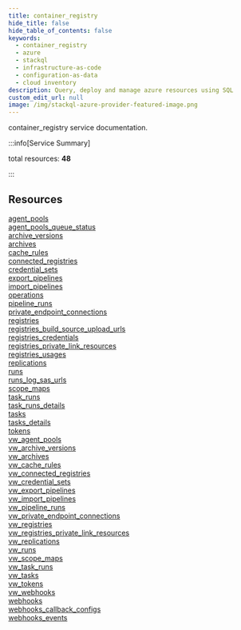 ```yaml
---
title: container_registry
hide_title: false
hide_table_of_contents: false
keywords:
  - container_registry
  - azure
  - stackql
  - infrastructure-as-code
  - configuration-as-data
  - cloud inventory
description: Query, deploy and manage azure resources using SQL
custom_edit_url: null
image: /img/stackql-azure-provider-featured-image.png
---
```


container_registry service documentation.

:::info[Service Summary]

total resources: __48__  

:::

## Resources
<div class="row">
<div class="providerDocColumn">
<a href="/services/container_registry/agent_pools/">agent_pools</a><br />
<a href="/services/container_registry/agent_pools_queue_status/">agent_pools_queue_status</a><br />
<a href="/services/container_registry/archive_versions/">archive_versions</a><br />
<a href="/services/container_registry/archives/">archives</a><br />
<a href="/services/container_registry/cache_rules/">cache_rules</a><br />
<a href="/services/container_registry/connected_registries/">connected_registries</a><br />
<a href="/services/container_registry/credential_sets/">credential_sets</a><br />
<a href="/services/container_registry/export_pipelines/">export_pipelines</a><br />
<a href="/services/container_registry/import_pipelines/">import_pipelines</a><br />
<a href="/services/container_registry/operations/">operations</a><br />
<a href="/services/container_registry/pipeline_runs/">pipeline_runs</a><br />
<a href="/services/container_registry/private_endpoint_connections/">private_endpoint_connections</a><br />
<a href="/services/container_registry/registries/">registries</a><br />
<a href="/services/container_registry/registries_build_source_upload_urls/">registries_build_source_upload_urls</a><br />
<a href="/services/container_registry/registries_credentials/">registries_credentials</a><br />
<a href="/services/container_registry/registries_private_link_resources/">registries_private_link_resources</a><br />
<a href="/services/container_registry/registries_usages/">registries_usages</a><br />
<a href="/services/container_registry/replications/">replications</a><br />
<a href="/services/container_registry/runs/">runs</a><br />
<a href="/services/container_registry/runs_log_sas_urls/">runs_log_sas_urls</a><br />
<a href="/services/container_registry/scope_maps/">scope_maps</a><br />
<a href="/services/container_registry/task_runs/">task_runs</a><br />
<a href="/services/container_registry/task_runs_details/">task_runs_details</a><br />
<a href="/services/container_registry/tasks/">tasks</a>
</div>
<div class="providerDocColumn">
<a href="/services/container_registry/tasks_details/">tasks_details</a><br />
<a href="/services/container_registry/tokens/">tokens</a><br />
<a href="/services/container_registry/vw_agent_pools/">vw_agent_pools</a><br />
<a href="/services/container_registry/vw_archive_versions/">vw_archive_versions</a><br />
<a href="/services/container_registry/vw_archives/">vw_archives</a><br />
<a href="/services/container_registry/vw_cache_rules/">vw_cache_rules</a><br />
<a href="/services/container_registry/vw_connected_registries/">vw_connected_registries</a><br />
<a href="/services/container_registry/vw_credential_sets/">vw_credential_sets</a><br />
<a href="/services/container_registry/vw_export_pipelines/">vw_export_pipelines</a><br />
<a href="/services/container_registry/vw_import_pipelines/">vw_import_pipelines</a><br />
<a href="/services/container_registry/vw_pipeline_runs/">vw_pipeline_runs</a><br />
<a href="/services/container_registry/vw_private_endpoint_connections/">vw_private_endpoint_connections</a><br />
<a href="/services/container_registry/vw_registries/">vw_registries</a><br />
<a href="/services/container_registry/vw_registries_private_link_resources/">vw_registries_private_link_resources</a><br />
<a href="/services/container_registry/vw_replications/">vw_replications</a><br />
<a href="/services/container_registry/vw_runs/">vw_runs</a><br />
<a href="/services/container_registry/vw_scope_maps/">vw_scope_maps</a><br />
<a href="/services/container_registry/vw_task_runs/">vw_task_runs</a><br />
<a href="/services/container_registry/vw_tasks/">vw_tasks</a><br />
<a href="/services/container_registry/vw_tokens/">vw_tokens</a><br />
<a href="/services/container_registry/vw_webhooks/">vw_webhooks</a><br />
<a href="/services/container_registry/webhooks/">webhooks</a><br />
<a href="/services/container_registry/webhooks_callback_configs/">webhooks_callback_configs</a><br />
<a href="/services/container_registry/webhooks_events/">webhooks_events</a>
</div>
</div>